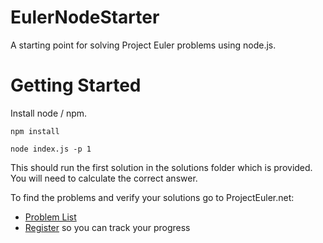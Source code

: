# EulerNodeStarter

A starting point for solving Project Euler problems using node.js.

# Getting Started

Install node / npm.

```
npm install

node index.js -p 1
```

This should run the first solution in the solutions folder which is provided. You will need to calculate the correct answer.

To find the problems and verify your solutions go to ProjectEuler.net:

- [Problem List](https://projecteuler.net/archives)
- [Register](https://projecteuler.net/register) so you can track your progress

